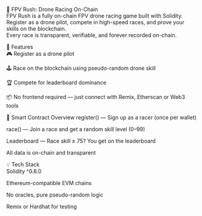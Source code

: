 🏁 FPV Rush: Drone Racing On-Chain      
FPV Rush is a fully on-chain FPV drone racing game built with Solidity. Register as a drone pilot, compete in high-speed races, and prove your skills on the blockchain.       
Every race is transparent, verifiable, and forever recorded on-chain.     
     
🚀 Features    
🎮 Register as a drone pilot   
  
🕹️ Race on the blockchain using pseudo-random drone skill
 
🏆 Compete for leaderboard dominance      
  
📦 No frontend required — just connect with Remix, Etherscan or Web3 tools 
    
🔧 Smart Contract Overview 
register() — Sign up as a racer (once per wallet)   
     
race() — Join a race and get a random skill level (0–99)
   
Leaderboard — Race skill ≥ 75? You get on the leaderboard

All data is on-chain and transparent 
  
💡 Tech Stack  
Solidity ^0.8.0 
  
Ethereum-compatible EVM chains 
   
No oracles, pure pseudo-random logic 
   
Remix or Hardhat for testing 

